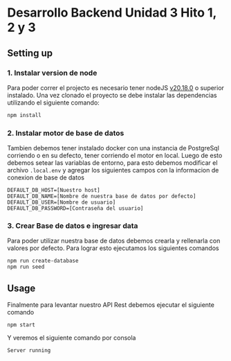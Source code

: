 
# Desarrollo Backend Unidad 3 Hito 1, 2 y 3

## Setting up

### 1. Instalar version de node
Para poder correr el projecto es necesario tener nodeJS [v20.18.0](https://nodejs.org/en) o superior instalado. Una vez clonado el proyecto se debe instalar las dependencias utilizando el siguiente comando:

```javascript
npm install
```

### 2. Instalar motor de base de datos
Tambien debemos tener instalado docker con una instancia de PostgreSql corriendo o en su defecto, tener corriendo el motor en local. Luego de esto debemos setear las variablas de entorno, para esto debemos modificar el archivo `.local.env` y agregar los siguientes campos con la informacion de conexion de base de datos

```
DEFAULT_DB_HOST=[Nuestro host]
DEFAULT_DB_NAME=[Nombre de nuestra base de datos por defecto]
DEFAULT_DB_USER=[Nombre de usuario]
DEFAULT_DB_PASSWORD=[Contraseña del usuario]
```

### 3. Crear Base de datos e ingresar data

Para poder utilizar nuestra base de datos debemos crearla y rellenarla con valores por defecto. Para lograr esto ejecutamos los siguientes comandos

```
npm run create-database
npm run seed
```

## Usage

Finalmente para levantar nuestro API Rest debemos ejecutar el siguiente comando

```
npm start
```

Y veremos el siguiente comando por consola 

```
Server running
```
